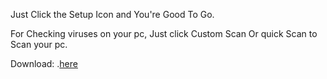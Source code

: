 Just Click the Setup Icon and You're Good To Go.




For Checking viruses on your pc, Just click Custom Scan Or quick Scan to Scan your pc.




Download: .[here](https://github.com/PopoySan619/Tear-Of-Goddess/releases/tag/v0.1)

